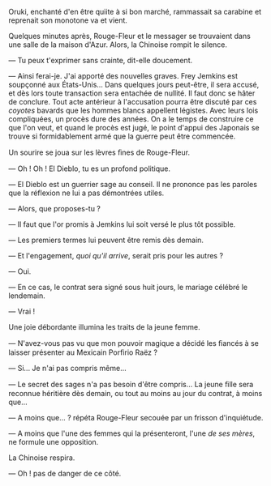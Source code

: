 Oruki, enchanté d'en être quiite à si bon marché, rammassait sa carabine et
reprenait son monotone va et vient.

Quelques minutes après, Rouge-Fleur et le messager se trouvaient dans une
salle de la maison d'Azur. Alors, la Chinoise rompit le silence.

— Tu peux t'exprimer sans crainte, dit-elle doucement.

— Ainsi ferai-je. J'ai apporté des nouvelles graves. Frey Jemkins est
soupçonné aux États-Unis... Dans quelques jours peut-être, il sera accusé, et
dès lors toute transaction sera entachée de nullité. Il faut donc se hâter de
conclure. Tout acte antérieur à l'accusation pourra être discuté par ces
_coyotes_ bavards que les hommes blancs appellent légistes. Avec leurs lois
compliquées, un procès dure des années. On a le temps de construire ce que
l'on veut, et quand le procès est jugé, le point d'appui des Japonais se
trouve si formidablement armé que la guerre peut être commencée.

Un sourire se joua sur les lèvres ﬁnes de Rouge-Fleur.

— Oh ! Oh ! El Dieblo, tu es un profond politique.

— El Dieblo est un guerrier sage au conseil. Il ne prononce pas les paroles
que la réflexion ne lui a pas démontrées utiles.

— Alors, que proposes-tu ?

— Il faut que l'or promis à Jemkins lui soit versé le plus tôt possible.

— Les premiers termes lui peuvent être remis dès demain.

— Et l'engagement, _quoi qu'il arrive_, serait pris pour les autres ?

— Oui. 

— En ce cas, le contrat sera signé sous huit jours, le mariage célébré le
lendemain.

— Vrai !

Une joie débordante illumina les traits de la jeune femme.

— N'avez-vous pas vu que mon pouvoir magique a décidé les ﬁancés à se laisser
présenter au Mexicain Porfirio Raëz ?

— Si... Je n'ai pas compris même...

— Le secret des sages n'a pas besoin d'être compris... La jeune ﬁlle sera
reconnue héritière dès demain, ou tout au moins au jour du contrat, à moins
que...

— A moins que... ? répéta Rouge-Fleur secouée par un frisson d'inquiétude.

— A moins que l'une des femmes qui la présenteront, l'une _de ses mères_, ne
formule une opposition.

La Chinoise respira.

— Oh ! pas de danger de ce côté.

 

